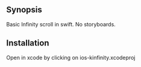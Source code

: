 ## Synopsis

Basic Infinity scroll in swift. No storyboards.


## Installation

Open in xcode by clicking on ios-kinfinity.xcodeproj

  
